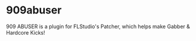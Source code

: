 # 909abuser
909 ABUSER is a plugin for FLStudio's Patcher, which helps make Gabber &amp; Hardcore Kicks!
